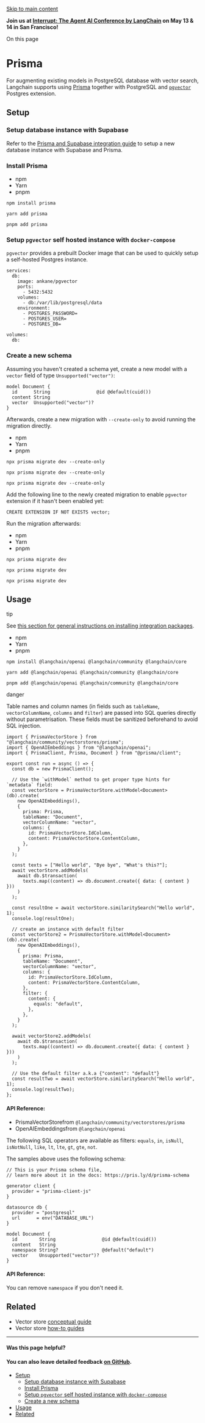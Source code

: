 [Skip to main content](https://js.langchain.com/docs/integrations/vectorstores/prisma/#__docusaurus_skipToContent_fallback)

**Join us at [Interrupt: The Agent AI Conference by LangChain](https://interrupt.langchain.com/) on May 13 & 14 in San Francisco!**

On this page

# Prisma

For augmenting existing models in PostgreSQL database with vector search, Langchain supports using [Prisma](https://www.prisma.io/) together with PostgreSQL and [`pgvector`](https://github.com/pgvector/pgvector) Postgres extension.

## Setup [​](https://js.langchain.com/docs/integrations/vectorstores/prisma/\#setup "Direct link to Setup")

### Setup database instance with Supabase [​](https://js.langchain.com/docs/integrations/vectorstores/prisma/\#setup-database-instance-with-supabase "Direct link to Setup database instance with Supabase")

Refer to the [Prisma and Supabase integration guide](https://supabase.com/docs/guides/integrations/prisma) to setup a new database instance with Supabase and Prisma.

### Install Prisma [​](https://js.langchain.com/docs/integrations/vectorstores/prisma/\#install-prisma "Direct link to Install Prisma")

- npm
- Yarn
- pnpm

```codeBlockLines_AdAo
npm install prisma

```

```codeBlockLines_AdAo
yarn add prisma

```

```codeBlockLines_AdAo
pnpm add prisma

```

### Setup `pgvector` self hosted instance with `docker-compose` [​](https://js.langchain.com/docs/integrations/vectorstores/prisma/\#setup-pgvector-self-hosted-instance-with-docker-compose "Direct link to setup-pgvector-self-hosted-instance-with-docker-compose")

`pgvector` provides a prebuilt Docker image that can be used to quickly setup a self-hosted Postgres instance.

```codeBlockLines_AdAo
services:
  db:
    image: ankane/pgvector
    ports:
      - 5432:5432
    volumes:
      - db:/var/lib/postgresql/data
    environment:
      - POSTGRES_PASSWORD=
      - POSTGRES_USER=
      - POSTGRES_DB=

volumes:
  db:

```

### Create a new schema [​](https://js.langchain.com/docs/integrations/vectorstores/prisma/\#create-a-new-schema "Direct link to Create a new schema")

Assuming you haven't created a schema yet, create a new model with a `vector` field of type `Unsupported("vector")`:

```codeBlockLines_AdAo
model Document {
  id      String                 @id @default(cuid())
  content String
  vector  Unsupported("vector")?
}

```

Afterwards, create a new migration with `--create-only` to avoid running the migration directly.

- npm
- Yarn
- pnpm

```codeBlockLines_AdAo
npx prisma migrate dev --create-only

```

```codeBlockLines_AdAo
npx prisma migrate dev --create-only

```

```codeBlockLines_AdAo
npx prisma migrate dev --create-only

```

Add the following line to the newly created migration to enable `pgvector` extension if it hasn't been enabled yet:

```codeBlockLines_AdAo
CREATE EXTENSION IF NOT EXISTS vector;

```

Run the migration afterwards:

- npm
- Yarn
- pnpm

```codeBlockLines_AdAo
npx prisma migrate dev

```

```codeBlockLines_AdAo
npx prisma migrate dev

```

```codeBlockLines_AdAo
npx prisma migrate dev

```

## Usage [​](https://js.langchain.com/docs/integrations/vectorstores/prisma/\#usage "Direct link to Usage")

tip

See [this section for general instructions on installing integration packages](https://js.langchain.com/docs/how_to/installation#installing-integration-packages).

- npm
- Yarn
- pnpm

```codeBlockLines_AdAo
npm install @langchain/openai @langchain/community @langchain/core

```

```codeBlockLines_AdAo
yarn add @langchain/openai @langchain/community @langchain/core

```

```codeBlockLines_AdAo
pnpm add @langchain/openai @langchain/community @langchain/core

```

danger

Table names and column names (in fields such as `tableName`, `vectorColumnName`, `columns` and `filter`) are passed into SQL queries directly without parametrisation.
These fields must be sanitized beforehand to avoid SQL injection.

```codeBlockLines_AdAo
import { PrismaVectorStore } from "@langchain/community/vectorstores/prisma";
import { OpenAIEmbeddings } from "@langchain/openai";
import { PrismaClient, Prisma, Document } from "@prisma/client";

export const run = async () => {
  const db = new PrismaClient();

  // Use the `withModel` method to get proper type hints for `metadata` field:
  const vectorStore = PrismaVectorStore.withModel<Document>(db).create(
    new OpenAIEmbeddings(),
    {
      prisma: Prisma,
      tableName: "Document",
      vectorColumnName: "vector",
      columns: {
        id: PrismaVectorStore.IdColumn,
        content: PrismaVectorStore.ContentColumn,
      },
    }
  );

  const texts = ["Hello world", "Bye bye", "What's this?"];
  await vectorStore.addModels(
    await db.$transaction(
      texts.map((content) => db.document.create({ data: { content } }))
    )
  );

  const resultOne = await vectorStore.similaritySearch("Hello world", 1);
  console.log(resultOne);

  // create an instance with default filter
  const vectorStore2 = PrismaVectorStore.withModel<Document>(db).create(
    new OpenAIEmbeddings(),
    {
      prisma: Prisma,
      tableName: "Document",
      vectorColumnName: "vector",
      columns: {
        id: PrismaVectorStore.IdColumn,
        content: PrismaVectorStore.ContentColumn,
      },
      filter: {
        content: {
          equals: "default",
        },
      },
    }
  );

  await vectorStore2.addModels(
    await db.$transaction(
      texts.map((content) => db.document.create({ data: { content } }))
    )
  );

  // Use the default filter a.k.a {"content": "default"}
  const resultTwo = await vectorStore.similaritySearch("Hello world", 1);
  console.log(resultTwo);
};

```

#### API Reference:

- PrismaVectorStorefrom `@langchain/community/vectorstores/prisma`
- OpenAIEmbeddingsfrom `@langchain/openai`

The following SQL operators are available as filters: `equals`, `in`, `isNull`, `isNotNull`, `like`, `lt`, `lte`, `gt`, `gte`, `not`.

The samples above uses the following schema:

```codeBlockLines_AdAo
// This is your Prisma schema file,
// learn more about it in the docs: https://pris.ly/d/prisma-schema

generator client {
  provider = "prisma-client-js"
}

datasource db {
  provider = "postgresql"
  url      = env("DATABASE_URL")
}

model Document {
  id        String                 @id @default(cuid())
  content   String
  namespace String?                @default("default")
  vector    Unsupported("vector")?
}

```

#### API Reference:

You can remove `namespace` if you don't need it.

## Related [​](https://js.langchain.com/docs/integrations/vectorstores/prisma/\#related "Direct link to Related")

- Vector store [conceptual guide](https://js.langchain.com/docs/concepts/#vectorstores)
- Vector store [how-to guides](https://js.langchain.com/docs/how_to/#vectorstores)

* * *

#### Was this page helpful?

#### You can also leave detailed feedback [on GitHub](https://github.com/langchain-ai/langchainjs/issues/new?assignees=&labels=03+-+Documentation&projects=&template=documentation.yml&title=DOC%3A+%3CIssue+related+to+/docs/integrations/vectorstores/prisma/%3E).

- [Setup](https://js.langchain.com/docs/integrations/vectorstores/prisma/#setup)
  - [Setup database instance with Supabase](https://js.langchain.com/docs/integrations/vectorstores/prisma/#setup-database-instance-with-supabase)
  - [Install Prisma](https://js.langchain.com/docs/integrations/vectorstores/prisma/#install-prisma)
  - [Setup `pgvector` self hosted instance with `docker-compose`](https://js.langchain.com/docs/integrations/vectorstores/prisma/#setup-pgvector-self-hosted-instance-with-docker-compose)
  - [Create a new schema](https://js.langchain.com/docs/integrations/vectorstores/prisma/#create-a-new-schema)
- [Usage](https://js.langchain.com/docs/integrations/vectorstores/prisma/#usage)
- [Related](https://js.langchain.com/docs/integrations/vectorstores/prisma/#related)